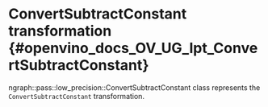 # ConvertSubtractConstant transformation {#openvino_docs_OV_UG_lpt_ConvertSubtractConstant}

ngraph::pass::low_precision::ConvertSubtractConstant class represents the `ConvertSubtractConstant` transformation.
